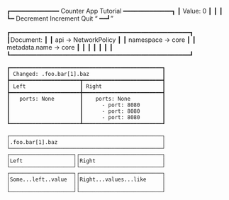 ┏━━━━━━━━━━━━━ Counter App Tutorial ━━━━━━━━━━━━━┓
┃                    Value: 0                    ┃
┃                                                ┃
┗━ Decrement <Left> Increment <Right> Quit <Q> ━━┛


┏━━━━━━━━━━━━━━━━━━━━━━━━━━━━━━━━━━━━━━━━━━━━━━━━┓
┃Document:                                       ┃
┃  api → NetworkPolicy                           ┃
┃  namespace → core                              ┃
┃  metadata.name → core                          ┃
┃                                                ┃
┃                                                ┃
┃                                                ┃
┗━━━━━━━━━━━━━━━━━━━━━━━━━━━━━━━━━━━━━━━━━━━━━━━━┛


```
┏━━━━━━━━━━━━━━━━━━━━━━━━━━━━━━━━━━━━━━━━━━━━━━━━┓
┃ Changed: .foo.bar[1].baz                       ┃
┣━━━━━━━━━━━━━━━━━━━━━━┳━━━━━━━━━━━━━━━━━━━━━━━━━┫
┃ Left                 ┃ Right                   ┃
┣━━━━━━━━━━━━━━━━━━━━━━╋━━━━━━━━━━━━━━━━━━━━━━━━━┫
┃   ports: None        ┃    ports: None          ┃
┃                      ┃      - port: 8080       ┃
┃                      ┃      - port: 8080       ┃
┃                      ┃      - port: 8080       ┃
┗━━━━━━━━━━━━━━━━━━━━━━┻━━━━━━━━━━━━━━━━━━━━━━━━━┛
```



```
┌────────────────────────────────────────────────┐
│.foo.bar[1].baz                                 │
└────────────────────────────────────────────────┘
┌────────────────────┐┌──────────────────────────┐
│Left                ││Right                     │
└────────────────────┘└──────────────────────────┘
┌────────────────────┐┌──────────────────────────┐
│Some...left..value  ││Right...values...like     │
│                    ││                          │
└────────────────────┘└──────────────────────────┘
```
